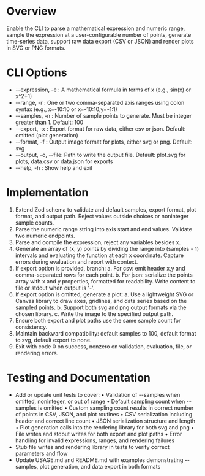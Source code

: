 # Overview

Enable the CLI to parse a mathematical expression and numeric range, sample the expression at a user-configurable number of points, generate time-series data, support raw data export (CSV or JSON) and render plots in SVG or PNG formats.

# CLI Options

- --expression, -e    : A mathematical formula in terms of x (e.g., sin(x) or x^2+1)
- --range, -r         : One or two comma-separated axis ranges using colon syntax (e.g., x=-10:10 or x=-10:10,y=-1:1)
- --samples, -n       : Number of sample points to generate. Must be integer greater than 1. Default: 100
- --export, -x        : Export format for raw data, either csv or json. Default: omitted (plot generation)
- --format, -f        : Output image format for plots, either svg or png. Default: svg
- --output, -o, --file: Path to write the output file. Default: plot.svg for plots, data.csv or data.json for exports
- --help, -h          : Show help and exit

# Implementation

1. Extend Zod schema to validate and default samples, export format, plot format, and output path.  Reject values outside choices or noninteger sample counts.
2. Parse the numeric range string into axis start and end values. Validate two numeric endpoints.
3. Parse and compile the expression, reject any variables besides x.
4. Generate an array of (x, y) points by dividing the range into (samples - 1) intervals and evaluating the function at each x coordinate.  Capture errors during evaluation and report with context.
5. If export option is provided, branch:
   a. For csv: emit header x,y and comma-separated rows for each point.
   b. For json: serialize the points array with x and y properties, formatted for readability.
   Write content to file or stdout when output is '-'.
6. If export option is omitted, generate a plot:
   a. Use a lightweight SVG or Canvas library to draw axes, gridlines, and data series based on the sampled points.
   b. Support both svg and png output formats via the chosen library.
   c. Write the image to the specified output path.
7. Ensure both export and plot paths use the same sample count for consistency.
8. Maintain backward compatibility: default samples to 100, default format to svg, default export to none.
9. Exit with code 0 on success, nonzero on validation, evaluation, file, or rendering errors.

# Testing and Documentation

- Add or update unit tests to cover:
  • Validation of --samples when omitted, noninteger, or out of range
  • Default sampling count when --samples is omitted
  • Custom sampling count results in correct number of points in CSV, JSON, and plot routines
  • CSV serialization including header and correct line count
  • JSON serialization structure and length
  • Plot generation calls into the rendering library for both svg and png
  • File writes and stdout writes for both export and plot paths
  • Error handling for invalid expressions, ranges, and rendering failures
- Stub file writes and rendering library in tests to verify correct parameters and flow
- Update USAGE.md and README.md with examples demonstrating --samples, plot generation, and data export in both formats